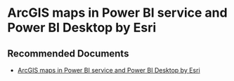  <properties
	pageTitle="arcgis in power bi"
	description="arcgis in power bi"
	service="microsoft.PowerBIDedicated"
	resource="capacities"
	authors="pjfreitas"
	ms.author="pfreitas"	
	displayOrder="920"
	selfHelpType="generic"
	supportTopicIds="32628065"
	productPesIds="16334"
	cloudEnvironments="public, MoonCake, fairfax" 
	articleId="14dce075-e18e-fc07-a0c0-40405b70d068"
	ownershipId="ASEP_ContentService_Placeholder"
/>

# ArcGIS maps in Power BI service and Power BI Desktop by Esri

## **Recommended Documents**

* [ArcGIS maps in Power BI service and Power BI Desktop by Esri](https://docs.microsoft.com/power-bi/visuals/power-bi-visualization-arcgis)
